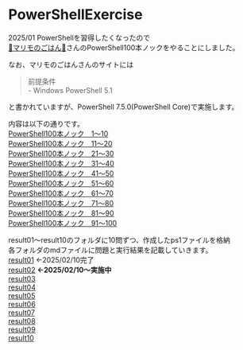 # PowerShellExercise
2025/01 PowerShellを習得したくなったので  
[🐹マリモのごはん🐍](https://note.com/mahalo_)さんのPowerShell100本ノックをやることにしました。


なお、マリモのごはんさんのサイトには  
>前提条件  
>\- Windows PowerShell 5.1

と書かれていますが、PowerShell 7.5.0(PowerShell Core)で実施します。

内容は以下の通りです。  
[PowerShell100本ノック　1～10](https://note.com/mahalo_/n/ne1d40940d106)  
[PowerShell100本ノック　11～20](https://note.com/mahalo_/n/n7d0986e9eca3)  
[PowerShell100本ノック　21～30](https://note.com/mahalo_/n/n77ad1ba21beb)  
[PowerShell100本ノック　31～40](https://note.com/mahalo_/n/n6c4a94793f1f)  
[PowerShell100本ノック　41～50](https://note.com/mahalo_/n/n26bc42466832)  
[PowerShell100本ノック　51～60](https://note.com/mahalo_/n/n6a1b736b3cd0)  
[PowerShell100本ノック　61～70](https://note.com/mahalo_/n/nda5d193928fb)  
[PowerShell100本ノック　71～80](https://note.com/mahalo_/n/n6aa2520cdbf1)  
[PowerShell100本ノック　81～90](https://note.com/mahalo_/n/neaa03d215aa7)  
[PowerShell100本ノック　91～100](https://note.com/mahalo_/n/n5165c7e46df5)

result01～result10のフォルダに10問ずつ、作成したps1ファイルを格納  
各フォルダのmdファイルに問題と実行結果を記載していきます。  
[result01](result01/result01.md)  ←2025/02/10完了  
[result02](result02/result02.md)  **←2025/02/10～実施中**  
[result03](result03/result03.md)  
[result04](result04/result04.md)  
[result05](result05/result05.md)  
[result06](result06/result06.md)  
[result07](result07/result07.md)  
[result08](result08/result08.md)  
[result09](result09/result09.md)  
[result10](result10/result10.md)